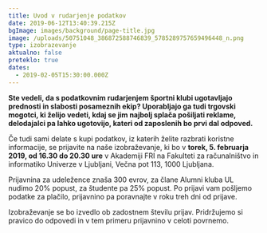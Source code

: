 ```yaml
---
title: Uvod v rudarjenje podatkov
date: 2019-06-12T13:40:39.215Z
bgImage: images/background/page-title.jpg
image: /uploads/50751048_386872588746839_5785289757659496448_n.png
type: izobrazevanje
aktualno: false
preteklo: true
dates:
  - 2019-02-05T15:30:00.000Z
---
```

**Ste vedeli, da s podatkovnim rudarjenjem športni klubi ugotavljajo prednosti in slabosti posameznih ekip? Uporabljajo ga tudi trgovski mogotci, ki želijo vedeti, kdaj se jim najbolj splača pošiljati reklame, delodajalci pa lahko ugotovijo, kateri od zaposlenih bo prvi dal odpoved.** 

Če tudi sami delate s kupi podatkov, iz katerih želite razbrati koristne informacije, se prijavite na naše izobraževanje, ki bo v **torek, 5. februarja 2019, od 16.30 do 20.30 ure** v Akademiji FRI na Fakulteti za računalništvo in informatiko Univerze v Ljubljani, Večna pot 113, 1000 Ljubljana.



Prijavnina za udeležence znaša 300 evrov, za člane Alumni kluba UL nudimo 20% popust, za študente pa 25% popust. Po prijavi vam pošljemo podatke za plačilo, prijavnino pa poravnajte v roku treh dni od prijave.

Izobraževanje se bo izvedlo ob zadostnem številu prijav. Pridržujemo si pravico do odpovedi in v tem primeru prijavnino v celoti povrnemo.

